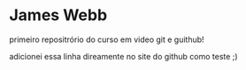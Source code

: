 # James Webb
 primeiro repositrório do curso em video git e guithub!


adicionei essa linha direamente no site do github como teste  ;)
